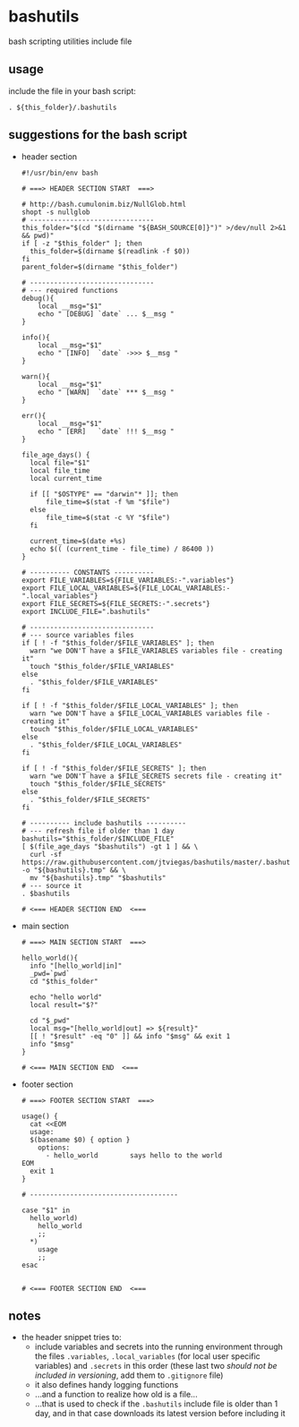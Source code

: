 # bashutils
bash scripting utilities include file 

## usage

include the file in your bash script:

`. ${this_folder}/.bashutils`

## suggestions for the bash script

- header section

  ```
  #!/usr/bin/env bash

  # ===> HEADER SECTION START  ===>

  # http://bash.cumulonim.biz/NullGlob.html
  shopt -s nullglob
  # -------------------------------
  this_folder="$(cd "$(dirname "${BASH_SOURCE[0]}")" >/dev/null 2>&1 && pwd)"
  if [ -z "$this_folder" ]; then
    this_folder=$(dirname $(readlink -f $0))
  fi
  parent_folder=$(dirname "$this_folder")

  # -------------------------------
  # --- required functions
  debug(){
      local __msg="$1"
      echo " [DEBUG] `date` ... $__msg "
  }

  info(){
      local __msg="$1"
      echo " [INFO]  `date` ->>> $__msg "
  }

  warn(){
      local __msg="$1"
      echo " [WARN]  `date` *** $__msg "
  }

  err(){
      local __msg="$1"
      echo " [ERR]   `date` !!! $__msg "
  }

  file_age_days() {
    local file="$1"
    local file_time
    local current_time

    if [[ "$OSTYPE" == "darwin"* ]]; then
        file_time=$(stat -f %m "$file")
    else
        file_time=$(stat -c %Y "$file")
    fi

    current_time=$(date +%s)
    echo $(( (current_time - file_time) / 86400 ))
  }

  # ---------- CONSTANTS ----------
  export FILE_VARIABLES=${FILE_VARIABLES:-".variables"}
  export FILE_LOCAL_VARIABLES=${FILE_LOCAL_VARIABLES:-".local_variables"}
  export FILE_SECRETS=${FILE_SECRETS:-".secrets"}
  export INCLUDE_FILE=".bashutils"

  # -------------------------------
  # --- source variables files
  if [ ! -f "$this_folder/$FILE_VARIABLES" ]; then
    warn "we DON'T have a $FILE_VARIABLES variables file - creating it"
    touch "$this_folder/$FILE_VARIABLES"
  else
    . "$this_folder/$FILE_VARIABLES"
  fi

  if [ ! -f "$this_folder/$FILE_LOCAL_VARIABLES" ]; then
    warn "we DON'T have a $FILE_LOCAL_VARIABLES variables file - creating it"
    touch "$this_folder/$FILE_LOCAL_VARIABLES"
  else
    . "$this_folder/$FILE_LOCAL_VARIABLES"
  fi

  if [ ! -f "$this_folder/$FILE_SECRETS" ]; then
    warn "we DON'T have a $FILE_SECRETS secrets file - creating it"
    touch "$this_folder/$FILE_SECRETS"
  else
    . "$this_folder/$FILE_SECRETS"
  fi

  # ---------- include bashutils ----------
  # --- refresh file if older than 1 day
  bashutils="$this_folder/$INCLUDE_FILE"
  [ $(file_age_days "$bashutils") -gt 1 ] && \
    curl -sf https://raw.githubusercontent.com/jtviegas/bashutils/master/.bashutils -o "${bashutils}.tmp" && \
    mv "${bashutils}.tmp" "$bashutils"
  # --- source it
  . $bashutils

  # <=== HEADER SECTION END  <===
  ```
- main section

  ```
  # ===> MAIN SECTION START  ===>

  hello_world(){
    info "[hello_world|in]"
    _pwd=`pwd`
    cd "$this_folder"

    echo "hello world"
    local result="$?"

    cd "$_pwd"
    local msg="[hello_world|out] => ${result}"
    [[ ! "$result" -eq "0" ]] && info "$msg" && exit 1
    info "$msg"
  }

  # <=== MAIN SECTION END  <===
  ```

- footer section

  ```
  # ===> FOOTER SECTION START  ===>

  usage() {
    cat <<EOM
    usage:
    $(basename $0) { option }
      options:
        - hello_world        says hello to the world
  EOM
    exit 1
  }

  # -------------------------------------

  case "$1" in
    hello_world)
      hello_world
      ;;
    *)
      usage
      ;;
  esac


  # <=== FOOTER SECTION END  <===
  ```


## notes

- the header snippet tries to:
  - include variables and secrets into the running environment through the files `.variables`, `.local_variables` (for local user specific variables) and `.secrets` in this order 
(these last two _should not be included in versioning_, add them to `.gitignore` file)
  - it also defines handy logging functions
  - ...and a function to realize how old is a file...
  - ...that is used to check if the `.bashutils` include file is older than 1 day, and in that case downloads its latest version before including it


